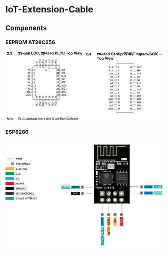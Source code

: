 # IoT-Extension-Cable

## Components

### EEPROM AT28C256
![AT28C256 EEPROM](Pinout_AT28C256.png)

### ESP8266
![ESP8266 pinout](Pinout_ESP8266_01X.jpg)

